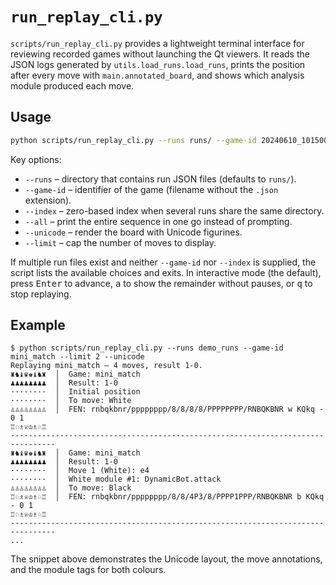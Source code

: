 # `run_replay_cli.py`

`scripts/run_replay_cli.py` provides a lightweight terminal interface for
reviewing recorded games without launching the Qt viewers.  It reads the JSON
logs generated by `utils.load_runs.load_runs`, prints the position after every
move with `main.annotated_board`, and shows which analysis module produced each
move.

## Usage

```bash
python scripts/run_replay_cli.py --runs runs/ --game-id 20240610_101500
```

Key options:

- `--runs` – directory that contains run JSON files (defaults to `runs/`).
- `--game-id` – identifier of the game (filename without the `.json` extension).
- `--index` – zero-based index when several runs share the same directory.
- `--all` – print the entire sequence in one go instead of prompting.
- `--unicode` – render the board with Unicode figurines.
- `--limit` – cap the number of moves to display.

If multiple run files exist and neither `--game-id` nor `--index` is supplied,
the script lists the available choices and exits.  In interactive mode (the
default), press <kbd>Enter</kbd> to advance, <kbd>a</kbd> to show the remainder
without pauses, or <kbd>q</kbd> to stop replaying.

## Example

```
$ python scripts/run_replay_cli.py --runs demo_runs --game-id mini_match --limit 2 --unicode
Replaying mini_match – 4 moves, result 1-0.
♜♞♝♛♚♝♞♜  │  Game: mini_match
♟♟♟♟♟♟♟♟  │  Result: 1-0
········  │  Initial position
········  │  To move: White
♙♙♙♙♙♙♙♙  │  FEN: rnbqkbnr/pppppppp/8/8/8/8/PPPPPPPP/RNBQKBNR w KQkq - 0 1
♖♘♗♕♔♗♘♖
--------------------------------------------------------------------------------
♜♞♝♛♚♝♞♜  │  Game: mini_match
♟♟♟♟♟♟♟♟  │  Result: 1-0
········  │  Move 1 (White): e4
········  │  White module #1: DynamicBot.attack
♙♙♙♙♙♙♙♙  │  To move: Black
♖♘♗♕♔♗♘♖  │  FEN: rnbqkbnr/pppppppp/8/8/4P3/8/PPPP1PPP/RNBQKBNR b KQkq - 0 1
♖♘♗♕♔♗♘♖
--------------------------------------------------------------------------------
...
```

The snippet above demonstrates the Unicode layout, the move annotations, and the
module tags for both colours.
